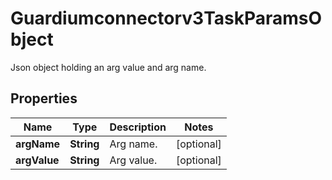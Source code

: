 

# Guardiumconnectorv3TaskParamsObject

Json object holding an arg value and arg name.

## Properties

| Name | Type | Description | Notes |
|------------ | ------------- | ------------- | -------------|
|**argName** | **String** | Arg name. |  [optional] |
|**argValue** | **String** | Arg value. |  [optional] |



